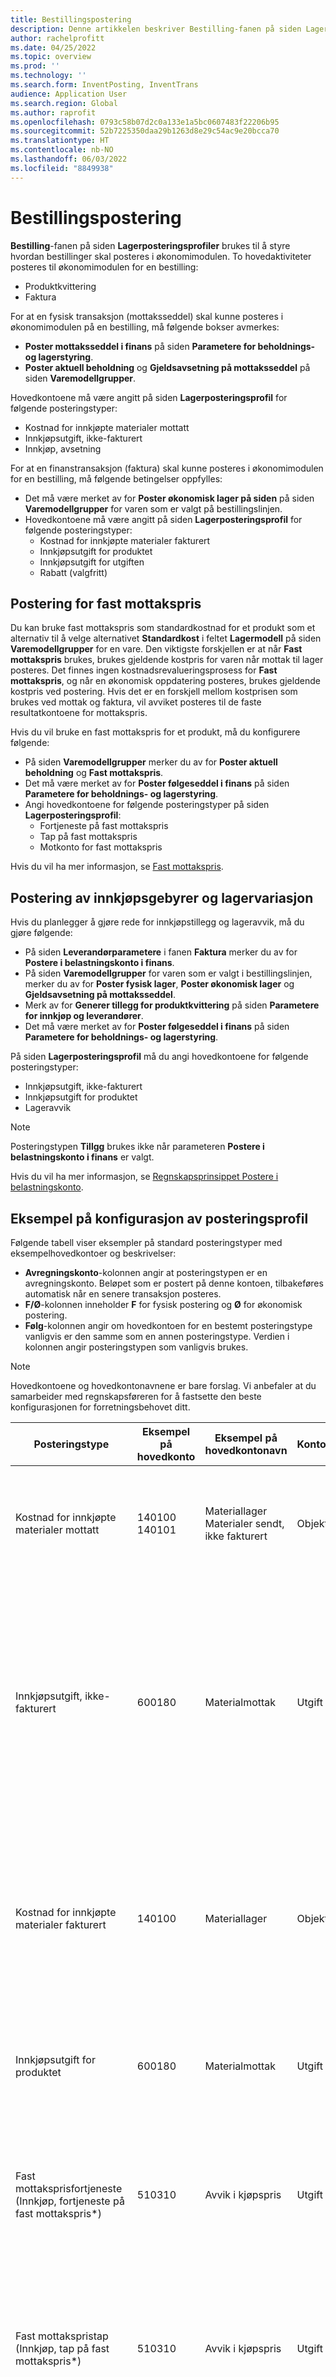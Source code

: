 ```yaml
---
title: Bestillingspostering
description: Denne artikkelen beskriver Bestilling-fanen på siden Lagerposteringsprofiler.
author: rachelprofitt
ms.date: 04/25/2022
ms.topic: overview
ms.prod: ''
ms.technology: ''
ms.search.form: InventPosting, InventTrans
audience: Application User
ms.search.region: Global
ms.author: raprofit
ms.openlocfilehash: 0793c58b07d2c0a133e1a5bc0607483f22206b95
ms.sourcegitcommit: 52b7225350daa29b1263d8e29c54ac9e20bcca70
ms.translationtype: HT
ms.contentlocale: nb-NO
ms.lasthandoff: 06/03/2022
ms.locfileid: "8849938"
---
```

# <a name="purchase-order-posting"></a>Bestillingspostering

**Bestilling**-fanen på siden **Lagerposteringsprofiler** brukes til å styre hvordan bestillinger skal posteres i økonomimodulen. To hovedaktiviteter posteres til økonomimodulen for en bestilling: 

- Produktkvittering
- Faktura

For at en fysisk transaksjon (mottaksseddel) skal kunne posteres i økonomimodulen på en bestilling, må følgende bokser avmerkes:

- **Poster mottaksseddel i finans** på siden **Parametere for beholdnings- og lagerstyring**.
- **Poster aktuell beholdning** og **Gjeldsavsetning på mottaksseddel** på siden **Varemodellgrupper**.

Hovedkontoene må være angitt på siden **Lagerposteringsprofil** for følgende posteringstyper:

- Kostnad for innkjøpte materialer mottatt
- Innkjøpsutgift, ikke-fakturert
- Innkjøp, avsetning

For at en finanstransaksjon (faktura) skal kunne posteres i økonomimodulen for en bestilling, må følgende betingelser oppfylles:

- Det må være merket av for **Poster økonomisk lager på siden** på siden **Varemodellgrupper** for varen som er valgt på bestillingslinjen.
- Hovedkontoene må være angitt på siden **Lagerposteringsprofil** for følgende posteringstyper:
  - Kostnad for innkjøpte materialer fakturert
  - Innkjøpsutgift for produktet
  - Innkjøpsutgift for utgiften
  - Rabatt (valgfritt)

## <a name="fixed-receipt-price-posting"></a>Postering for fast mottakspris

Du kan bruke fast mottakspris som standardkostnad for et produkt som et alternativ til å velge alternativet **Standardkost** i feltet **Lagermodell** på siden **Varemodellgrupper** for en vare. Den viktigste forskjellen er at når **Fast mottakspris** brukes, brukes gjeldende kostpris for varen når mottak til lager posteres. Det finnes ingen kostnadsrevalueringsprosess for **Fast mottakspris**, og når en økonomisk oppdatering posteres, brukes gjeldende kostpris ved postering. Hvis det er en forskjell mellom kostprisen som brukes ved mottak og faktura, vil avviket posteres til de faste resultatkontoene for mottakspris.

Hvis du vil bruke en fast mottakspris for et produkt, må du konfigurere følgende:

- På siden **Varemodellgrupper** merker du av for **Poster aktuell beholdning** og **Fast mottakspris**. 
- Det må være merket av for **Poster følgeseddel i finans** på siden **Parametere for beholdnings- og lagerstyring**.
- Angi hovedkontoene for følgende posteringstyper på siden **Lagerposteringsprofil**:
  - Fortjeneste på fast mottakspris
  - Tap på fast mottakspris
  - Motkonto for fast mottakspris

Hvis du vil ha mer informasjon, se [Fast mottakspris](/supply-chain/cost-management/fixed-receipt-price.md).

## <a name="purchase-charges-and-stock-variation-posting"></a>Postering av innkjøpsgebyrer og lagervariasjon

Hvis du planlegger å gjøre rede for innkjøpstillegg og lageravvik, må du gjøre følgende:

- På siden **Leverandørparametere** i fanen **Faktura** merker du av for **Postere i belastningskonto i finans**.
- På siden **Varemodellgrupper** for varen som er valgt i bestillingslinjen, merker du av for **Poster fysisk lager**, **Poster økonomisk lager** og **Gjeldsavsetning på mottaksseddel**.
- Merk av for **Generer tillegg for produktkvittering** på siden **Parametere for innkjøp og leverandører**.
- Det må være merket av for **Poster følgeseddel i finans** på siden **Parametere for beholdnings- og lagerstyring**.

På siden **Lagerposteringsprofil** må du angi hovedkontoene for følgende posteringstyper:

- Innkjøpsutgift, ikke-fakturert
- Innkjøpsutgift for produktet
- Lageravvik

> [!NOTE]
> Posteringstypen **Tillgg** brukes ikke når parameteren **Postere i belastningskonto i finans** er valgt.

Hvis du vil ha mer informasjon, se [Regnskapsprinsippet Postere i belastningskonto](/supply-chain/cost-management/post-to-charge-account-accounting-principle.md).

## <a name="sample-posting-profile-configuration"></a>Eksempel på konfigurasjon av posteringsprofil

Følgende tabell viser eksempler på standard posteringstyper med eksempelhovedkontoer og beskrivelser:

- **Avregningskonto**-kolonnen angir at posteringstypen er en avregningskonto. Beløpet som er postert på denne kontoen, tilbakeføres automatisk når en senere transaksjon posteres. 
- **F/Ø**-kolonnen inneholder **F** for fysisk postering og **Ø** for økonomisk postering. 
- **Følg**-kolonnen angir om hovedkontoen for en bestemt posteringstype vanligvis er den samme som en annen posteringstype. Verdien i kolonnen angir posteringstypen som vanligvis brukes.

> [!NOTE]
> Hovedkontoene og hovedkontonavnene er bare forslag. Vi anbefaler<!--note from editor: Via Writing Style Guide.--> at du samarbeider med regnskapsføreren for å fastsette den beste konfigurasjonen for forretningsbehovet ditt.


| Posteringstype | Eksempel på hovedkonto | Eksempel på hovedkontonavn | Kontotype | Debet/kredit? | Avregningskonto | F/Ø | Følg | Beskrivelse |
|--------------|---------------------|-------------------------|----------------|----------------|--------------------|----|----------|-----------|
| Kostnad for innkjøpte materialer mottatt | 140100</br>140101 | Materiallager</br>Materialer sendt, ikke fakturert | Objekt | Debet | Ja | Ø | Kostnad for innkjøpte materialer fakturert | Brukes når en bestillingsmottaksseddel posteres. Motkontoen for kontoen er Innkjøpsutgift, ikke-fakturert. Beløpet på denne kontoen tilbakeføres når en bestillingsfaktura posteres. |
| Innkjøpsutgift, ikke-fakturert | 600180 | Materialmottak | Utgift | Debet | Ja | Ø | |Brukes når en bestillingsmottaksseddel posteres. To bilag opprettes for mottak for å spore avvik i innkjøpspris når standard kostpris brukes. Motkontoen på det første bilaget er Innkjøpsavsetning. Motregningen på det andre bilaget er summen av kontoene Kostnad for innkjøpte materialer mottatt og Avvik i kjøpspris. Beløpene som er postert på denne kontoen, tilbakeføres når en bestillingsfaktura posteres. |
| Kostnad for innkjøpte materialer fakturert | 140100 | Materiallager | Objekt | Debet | Nei | F  |Kostnad for innkjøpte materialer mottatt | Brukes når en bestillingsfaktura posteres. Motkontoen for denne kontoen er Innkjøpsutgift, ikke-fakturert for produktet. Denne kontoen representerer lageret i balansen. Kontoen som brukes, er vanligvis den samme kontoen som brukes for Kostnad for enheter, levert og Kostnad for enheter, fakturert for bestilling. |
| Innkjøpsutgift for produktet | 600180 | Materialmottak | Utgift | Kreditt | Nei | F  | |Brukes når en bestillingsfaktura posteres. Motkontoen for denne kontoen er Kostnad for innkjøpte materialer. Denne kontoen representerer lageret i balansen. |
| Fast mottaksprisfortjeneste (Innkjøp, fortjeneste på fast mottakspris*) | 510310 | Avvik i kjøpspris | Utgift | Kreditt | Nei | F | Tap på fast mottakspris | Brukes når en bestillingsfaktura posteres, og det er en forskjell mellom den fakturerte prisen og standardkostnaden for varen. Denne kontoen brukes når differansen er høyere. Motkontoen for denne kontoen er Motkonto for fast mottakspris. |
| Fast mottakspristap (Innkjøp, tap på fast mottakspris*) | 510310 | Avvik i kjøpspris | Utgift | Debet | Nei | F | Fortjeneste på fast mottakspris | Brukes når en bestillingsfaktura posteres, og det er en forskjell mellom den fakturerte prisen og standardkostnaden for varen. Denne kontoen brukes når differansen er lavere. Motkontoen for denne kontoen er Motkonto for fast mottakspris. |
| Motkonto for fast mottakspris (Innkjøp, motkonto for fast mottakspris*) | 140900 | Lageravvik | Objekt | Begge | Nei | F  | |Brukes når en bestillingsfaktura posteres, og det er en forskjell mellom den fakturerte prisen og standardkostnaden for varen. Denne kontoen er motkontoen for resultatkontoene for Fast mottakspris. |
| Tillegg | I/T | I/T | I/T | I/T | I/T | I/T | I/T | Denne kontoen brukes ikke lenger. Bruk lagervariasjonen i stedet. |
| Lageravvik | 600170 | Lageravvik | Utgift | Kreditt | Nei | Begge | | Denne kontoen brukes når: <ul><li>Det er forskjell i enhetsprisen mellom produktmottak og faktura.</li><li>Tilleggene posteres til varen.</li><li>Indirekte kostnader er<!--note from editor: Edit okay?--> lagt til de innkjøpte varene. </li><li>Motkontoen til denne kontoen er kontoen Innkjøpsutgift, ikke-fakturert.</li></ul> |
| Innkjøp, avsetning | 200140 | Påløpte innkjøp | Gjeld | Kreditt | Y | Ø | |Brukes når et produktmottak for en bestilling posteres, og alternativet for å avsette innkjøpsbeløp er aktivert. |
| Påløpt merverdiavgift ved mottak | 250500 | Påløpt merverdiavgift | Gjeld | Kreditt | Y | Begge  | |Denne kontoen brukes når du velger alternativet **Poster fysisk merverdiavgift** på **Parametere for beholdnings- og lagerstyring**, og du har en bestilling med mva. Beløpet posteres når du oppdaterer bestillingen fysisk (produktmottak), og tilbakeføres når du posterer bestillingen finansielt (faktura). |
| Anleggsmiddelmottak (Anleggsmiddeldebet*) | 180100 | Materielle anleggsmidler | Objekt | Debet | N | Begge | Begge | Denne kontoen brukes når du velger alternativet på bestillingslinjen for anleggsmidler. Integrering av bestillingen er konfigurert til å anskaffe anleggsmidlet ved produktmottak eller faktura. Hvis du vil ha mer informasjon om integrering av anleggsmiddelbestilling, kan du gå til [Skaffe aktiva ved hjelp av innkjøp](/fixed-assets/acquire-assets-procurement). |
| Innkjøpsutgift for utgiften | 618900 | Diverse utgifter | Utgift | Debet | N | Begge | |Brukes når du posterer et produktmottak eller en faktura for en bestilling der varene ikke er på lager, eller en innkjøpskategori brukes. |
| Forskuddsbetaling | 132190 | Forskuddsbetalt utgift | Objekt | Debet | N | Begge | | Brukes ved behandling av en forskuddsbetalingsfaktura på en bestilling. |


\*Verdiene som vises i parentes, representerer verdien som brukes i feltet **Posteringstype** på siden **Bilagstransaksjoner**. Du kan vise **Posteringstype** på **Generelt**-fanen på siden **Bilagstransaksjoner**.

## <a name="fixed-asset-posting-with-purchase-orders"></a>Anleggsmiddelpostering med bestillinger

Hvis du bruker modulen **Anleggsmidler** og planlegger å kjøpe anleggsmidler via bestillinger, må du konfigurere posteringstypen for **Anleggsmiddelmottak** i kategorien **Bestilling** på **Lagerposteringsprofil**-siden. Hvis du vil ha mer informasjon, kan du gå til [Integrering av fast objekt](/fixed-assets/fixed-asset-integration.md) og [Opprette og anskaffe anleggsmidler som opprettes fra kunder](/fixed-assets/tasks/create-acquire-assets-accounts-payable.md).

## <a name="prepayment-purchase-order-invoice-posting"></a>Postering av faktura til forskuddsbetaling i bestilling

Hvis du planlegger å bruke funksjonen for **Forskuddsbetalt faktura** for bestillinger må posteringstypen **Forskuddsbetaling** velges i fanen **Bestilling** på siden **Lagerposteringsprofil**. Hvis du vil ha mer informasjon, kan du gå til [Forskuddsbetalte fakturaer i forhold til forskuddsbetalinger](/accounts-payable/prepayments-invoices-vs-prepayments.md).

## <a name="purchase-requisition-and-purchase-order-confirmation-posting"></a>Postering av innkjøpsrekvisisjon og bestillingsbekreftelse

Innkjøpsrekvisisjoner og bestillingsbekreftelser kan også konfigureres til å postere forhåndsdisposisjoner og disposisjoner til økonomimodulen. Disse posteringene styres av en posteringsdefinisjon. Hvis du vil ha mer informasjon, kan du gå til [Bestillingsdisposisjoner](/dynamicsax-2012/appuser-itpro/about-purchase-order-encumbrances).

## <a name="procurement-category-posting"></a>Postering for innkjøpskategori

Som et alternativ til å konfigurere lagerpostering for alle varer, en varegruppe eller en enkeltvare, kan du konfigurere kategorier og styre finanspostering etter innkjøpkategorier. Hvis du vil ha mer informasjon om hvordan du definerer kategorier og tilordner dem til produkter, kan du gå til [Eksempel på konfigurasjon av posteringsprofil](#sample-posting-profile-configuration) tidligere i denne artikkelen.

Når du bruker kategorier med bestillinger eller leverandørfakturaer, må kategorihierarkiet tilordnes til typen **Innkjøpskategorihierarki** på siden **Kategorihierarkirolletilordninger**.

### <a name="vendor-invoices-with-procurement-categories"></a>Leverandørfakturaer med innkjøpskategorier

Hvis organisasjonen bruker bestillinger for noen innkjøp, og ikke for andre, kan du behandle ikke-bestillingsrelaterte fakturaer på en rekke måter. Dette omfatter bruk av journaler i **Leverandør** eller av siden **Ventende leverandørfakturaer** som brukes til å generere fakturaer for bestillinger. Når du oppretter fakturaer for fakturaer som ikke er knyttet til bestillinger, må du opprette innkjøpskategorier for hver utgiftstype. Du må tilordne kategorien til den riktige utgiftskontoen på siden **Lagerposteringsprofiler**.

Det nøyaktige antallet kategorier vil variere basert på antall utgiftskontoer som du bruker til å postere fakturaene. Du trenger minst én innkjøpskategori for hver hovedkonto som du utgiftsfører ikke-bestillingsfakturaer til. Mange kategorier kan brukes for en enkelt hovedkonto. Dette kan være nyttig for brukervennlighet, søkbarhet og rapportering av utgiftstypene du bruker.

### <a name="benefits-of-using-procurement-categories-for-vendor-invoices"></a>Fordeler ved bruk av innkjøpskategorier for leverandørfakturaer

Noen fordeler ved bruk av innkjøpskategorier for leverandørfakturaer omfatter:

- Konsekvent brukererfaring : Når du konfigurerer innkjøpskategorier for alle utgifter som ikke er knyttet til bestillinger, kan brukere behandle én prosess for fakturering ved å bruke siden **Ventende leverandørfakturaer**.
- Forbedret rapporteringserfaring: Når du konfigurerer innkjøpskategorier for alle varer og alle utgifter som ikke er knyttet til bestillinger, vil rapporten om innkjøpskostnad analysere forbruket etter leverandør, kategori og mer.
- Konsekvent arbeidsflyt: Når du bruker **Ventende leverandørfakturaer** til å behandle alle fakturaer, kan du opprette en konsekvent arbeidsflyt og godkjenningsprosess ved å bruke én enkelt arbeidsflyt.

## <a name="consignment-inventory-posting"></a>Forsendelseslager-postering

Forsendelseslager bruker samme finanspostering som andre innkjøpte varer. Hovedforskjellen er at når lageret mottas, blir det ikke registrert noen finanstransaksjoner. Hvis du vil overføre eierskap til organisasjonen når en **Endring av lagereierskap**-journal posteres, genereres et bilag for å registrere varekostnaden. Hvis du vil ha mer informasjon, kan du gå til [Definere forsendelse](/supply-chain/inventory/consignment.md).
